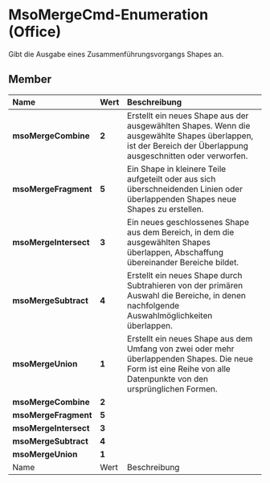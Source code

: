 
# MsoMergeCmd-Enumeration (Office)

Gibt die Ausgabe eines Zusammenführungsvorgangs Shapes an.


## Member



|**Name**|**Wert**|**Beschreibung**|
|:-----|:-----|:-----|
|**msoMergeCombine**|**2**|Erstellt ein neues Shape aus der ausgewählten Shapes. Wenn die ausgewählte Shapes überlappen, ist der Bereich der Überlappung ausgeschnitten oder verworfen.|
|**msoMergeFragment**|**5**|Ein Shape in kleinere Teile aufgeteilt oder aus sich überschneidenden Linien oder überlappenden Shapes neue Shapes zu erstellen.|
|**msoMergeIntersect**|**3**|Ein neues geschlossenes Shape aus dem Bereich, in dem die ausgewählten Shapes überlappen, Abschaffung übereinander Bereiche bildet.|
|**msoMergeSubtract**|**4**|Erstellt ein neues Shape durch Subtrahieren von der primären Auswahl die Bereiche, in denen nachfolgende Auswahlmöglichkeiten überlappen.|
|**msoMergeUnion**|**1**|Erstellt ein neues Shape aus dem Umfang von zwei oder mehr überlappenden Shapes. Die neue Form ist eine Reihe von alle Datenpunkte von den ursprünglichen Formen.|
|**msoMergeCombine**|**2**||
|**msoMergeFragment**|**5**||
|**msoMergeIntersect**|**3**||
|**msoMergeSubtract**|**4**||
|**msoMergeUnion**|**1**||
|Name|Wert|Beschreibung|
